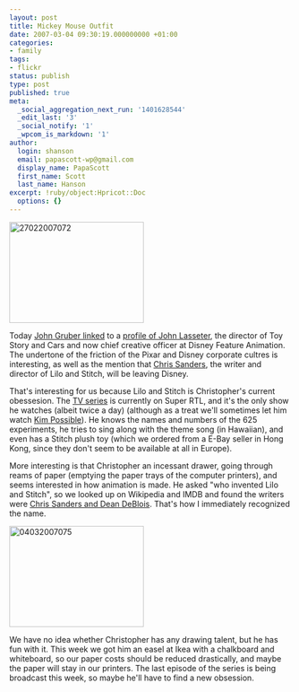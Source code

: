 ```yaml
---
layout: post
title: Mickey Mouse Outfit
date: 2007-03-04 09:30:19.000000000 +01:00
categories:
- family
tags:
- flickr
status: publish
type: post
published: true
meta:
  _social_aggregation_next_run: '1401628544'
  _edit_last: '3'
  _social_notify: '1'
  _wpcom_is_markdown: '1'
author:
  login: shanson
  email: papascott-wp@gmail.com
  display_name: PapaScott
  first_name: Scott
  last_name: Hanson
excerpt: !ruby/object:Hpricot::Doc
  options: {}
---
```

<p><a href="http://www.flickr.com/photos/papascott/404566353/" title="Photo Sharing"><img src="https://farm1.static.flickr.com/132/404566353_f85068dbd0_m.jpg" width="240" height="180" alt="27022007072" /></a></p>
<p>Today <a href="http://daringfireball.net/linked/2007/march#sat-03-lasseter">John Gruber linked</a> to a <a href="http://www.nytimes.com/2007/03/04/movies/04hols.html?ex=1330664400&amp;en=ef352800b0d761b9&amp;ei=5090&amp;partner=rssuserland&amp;emc=rss">profile of John Lasseter</a>, the director of Toy Story and Cars and now chief creative officer at Disney Feature Animation. The undertone of the friction of the Pixar and Disney corporate cultres is interesting, as well as the mention that <a href="http://imdb.com/name/nm0761498/">Chris Sanders</a>, the writer and director of Lilo and Stitch, will be leaving Disney.</p>
<p>That's interesting for us because Lilo and Stitch is Christopher's current obessesion. The <a href="http://psc.disney.go.com/disneychannel/liloandstitch/index.html">TV series</a> is currently on Super RTL, and it's the only show he watches (albeit twice a day) (although as a treat we'll sometimes let him watch <a href="http://tv.disney.go.com/disneychannel/kimpossible/index.html">Kim Possible</a>). He knows the names and numbers of the 625 experiments, he tries to sing along with the theme song (in Hawaiian), and even has a Stitch plush toy (which we ordered from a E-Bay seller in Hong Kong, since they don't seem to be available at all in Europe).</p>
<p>More interesting is that Christopher an incessant drawer, going through reams of paper (emptying the paper trays of the computer printers), and seems interested in how animation is made. He asked "who invented Lilo and Stitch", so we looked up on Wikipedia and IMDB and found the writers were <a href="http://imdb.com/gallery/ss/0275847/Ss/0275847/Top.jpg.html">Chris Sanders and Dean DeBlois</a>. That's how I immediately recognized the name.</p>
<p><a href="http://www.flickr.com/photos/papascott/409636423/" title="Photo Sharing"><img src="https://farm1.static.flickr.com/159/409636423_65e6259de4_m.jpg" width="240" height="180" alt="04032007075" /></a></p>
<p>We have no idea whether Christopher has any drawing talent, but he has fun with it. This week we got him an easel at Ikea with a chalkboard and whiteboard, so our paper costs should be reduced drastically, and maybe the paper will stay in our printers. The last episode of the series is being broadcast this week, so maybe he'll have to find a new obsession.</p>

